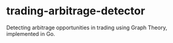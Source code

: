 # trading-arbitrage-detector
Detecting arbitrage opportunities in trading using Graph Theory, implemented in Go.
